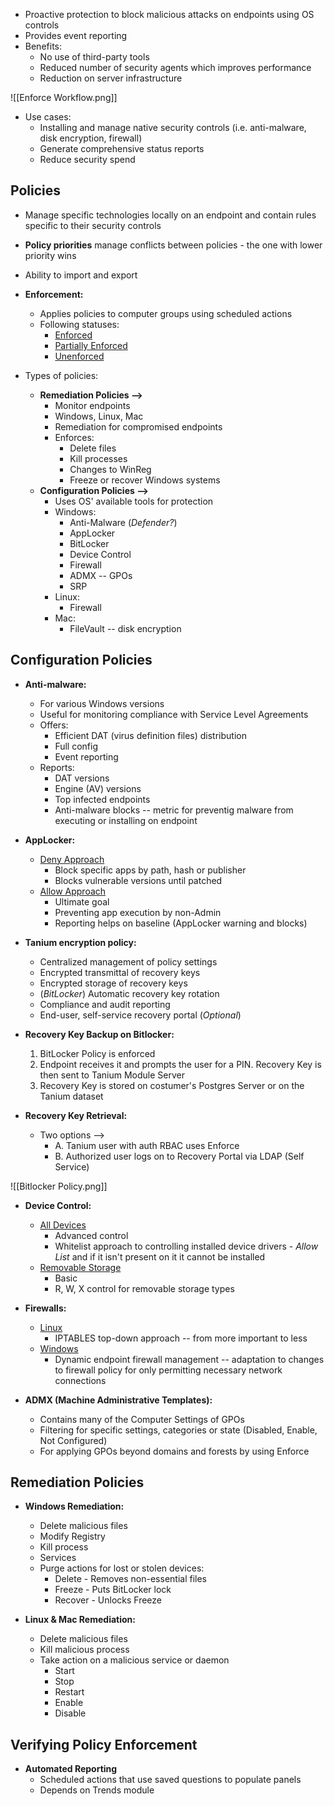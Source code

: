 
- Proactive protection to block malicious attacks on endpoints using OS controls
- Provides event reporting
- Benefits:
	- No use of third-party tools
	- Reduced number of security agents which improves performance
	- Reduction on server infrastructure

![[Enforce Workflow.png]]

- Use cases:
	- Installing and manage native security controls (i.e. anti-malware, disk encryption, firewall)
	- Generate comprehensive status reports
	- Reduce security spend

<h2>Policies</h2>

- Manage specific technologies locally on an endpoint and contain rules specific to their security controls
- **Policy priorities** manage conflicts between policies - the one with lower priority wins
- Ability to import and export
- **Enforcement:**
	- Applies policies to computer groups using scheduled actions
	- Following statuses:
		- <u>Enforced</u>
		- <u>Partially Enforced</u>
		- <u>Unenforced</u>

- Types of policies:
	- **Remediation Policies -->**
		- Monitor endpoints
		- Windows, Linux, Mac
		- Remediation for compromised endpoints
		- Enforces:
			- Delete files
			- Kill processes
			- Changes to WinReg
			- Freeze or recover Windows systems
	- **Configuration Policies -->**
		- Uses OS' available tools for protection
		- Windows:
			- Anti-Malware (*Defender?*)
			- AppLocker
			- BitLocker
			- Device Control
			- Firewall
			- ADMX -- GPOs
			- SRP
		- Linux:
			- Firewall
		- Mac:
			- FileVault -- disk encryption

<h2>Configuration Policies</h2>

- **Anti-malware:**
	- For various Windows versions
	- Useful for monitoring compliance with Service Level Agreements
	- Offers:
		- Efficient DAT (virus definition files) distribution
		- Full config
		- Event reporting
	- Reports:
		- DAT versions
		- Engine (AV) versions
		- Top infected endpoints
		- Anti-malware blocks -- metric for preventig malware from executing or installing on endpoint

- **AppLocker:**
	- <u>Deny Approach</u>
		- Block specific apps by path, hash or publisher
		- Blocks vulnerable versions until patched
	- <u>Allow Approach</u>
		- Ultimate goal
		- Preventing app execution by non-Admin
		- Reporting helps on baseline (AppLocker warning and blocks)

- **Tanium encryption policy:**
	- Centralized management of policy settings
	- Encrypted transmittal of recovery keys
	- Encrypted storage of recovery keys
	- (*BitLocker*) Automatic recovery key rotation
	- Compliance and audit reporting
	- End-user, self-service recovery portal (*Optional*)

- **Recovery  Key Backup on Bitlocker:**
	1. BitLocker Policy is enforced
	2. Endpoint receives it and prompts the user for a PIN. Recovery Key is then sent to Tanium Module Server
	3. Recovery Key is stored on costumer's Postgres Server or on the Tanium dataset

- **Recovery Key Retrieval:**
	- Two options -->
		- A. Tanium user with auth RBAC uses Enforce
		- B. Authorized user logs on to Recovery Portal via LDAP (Self Service)

![[Bitlocker Policy.png]]

- **Device Control:**
	- <u>All Devices</u>
		- Advanced control
		- Whitelist approach to controlling installed device drivers - *Allow List* and if it isn't present on it it cannot be installed
	- <u>Removable Storage</u>
		- Basic
		- R, W, X control for removable storage types

- **Firewalls:**
	- <u>Linux</u>
		- IPTABLES top-down approach -- from more important to less
	- <u>Windows</u>
		- Dynamic endpoint firewall management -- adaptation to changes to firewall policy for only permitting necessary network connections

- **ADMX (Machine Administrative Templates):**
	- Contains many of the Computer Settings of GPOs
	- Filtering for specific settings, categories or state (Disabled, Enable, Not Configured)
	- For applying GPOs beyond domains and forests by using Enforce

<h2>Remediation Policies</h2>

- **Windows Remediation:**
	- Delete malicious files
	- Modify Registry
	- Kill process
	- Services
	- Purge actions for lost or stolen devices:
		- Delete - Removes non-essential files
		- Freeze - Puts BitLocker lock
		- Recover - Unlocks Freeze

- **Linux & Mac Remediation:**
	- Delete malicious files
	- Kill malicious process
	- Take action on a malicious service or daemon
		- Start
		- Stop
		- Restart
		- Enable
		- Disable

<h2>Verifying Policy Enforcement</h2>

- **Automated Reporting**
	- Scheduled actions that use saved questions to populate panels
	- Depends on Trends module